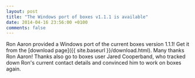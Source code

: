 ```yaml
---
layout: post
title: "The Windows port of boxes v1.1.1 is available"
date: 2014-04-16 23:56:00 +0100
comments: false
---
```


Ron Aaron provided a Windows port of the current boxes version 1.1.1! Get it from the [download page]({{ site.baseurl }}/download.html). Many thanks Ron Aaron! Thanks also go to boxes user Jared Cooperband, who tracked down Ron's current contact details and convinced him to work on boxes again.
